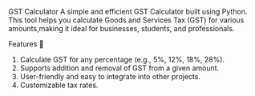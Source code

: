 GST Calculator
A simple and efficient GST Calculator built using Python. This tool helps you calculate Goods and Services Tax (GST) for various amounts,making it ideal for businesses, students, and professionals.

Features 🚀
1. Calculate GST for any percentage (e.g., 5%, 12%, 18%, 28%).
2. Supports addition and removal of GST from a given amount.
3. User-friendly and easy to integrate into other projects.
4. Customizable tax rates.
